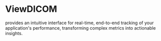 # ViewDICOM
provides an intuitive interface for real-time, end-to-end tracking of your application's performance, transforming complex metrics into actionable insights.
